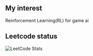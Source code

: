 ## My interest
Reinforcement Learning(RL) for game ai  


## Leetcode status
![LeetCode Stats](https://leetcard.jacoblin.cool/vibrant-i3oydja8?theme=light&font=Cousine&ext=heatmap&site=cn)
